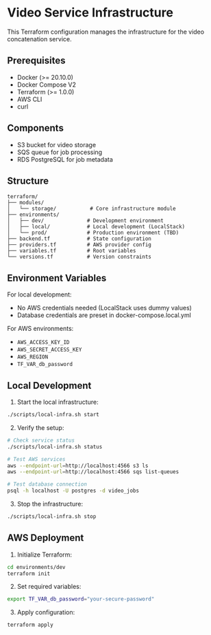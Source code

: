 # Video Service Infrastructure

This Terraform configuration manages the infrastructure for the video concatenation service.

## Prerequisites
- Docker (>= 20.10.0)
- Docker Compose V2
- Terraform (>= 1.0.0)
- AWS CLI
- curl

## Components
- S3 bucket for video storage
- SQS queue for job processing
- RDS PostgreSQL for job metadata

## Structure
```
terraform/
├── modules/
│   └── storage/           # Core infrastructure module
├── environments/
│   ├── dev/              # Development environment
│   ├── local/            # Local development (LocalStack)
│   └── prod/             # Production environment (TBD)
├── backend.tf            # State configuration
├── providers.tf          # AWS provider config
├── variables.tf          # Root variables
└── versions.tf           # Version constraints
```

## Environment Variables
For local development:
- No AWS credentials needed (LocalStack uses dummy values)
- Database credentials are preset in docker-compose.local.yml

For AWS environments:
- `AWS_ACCESS_KEY_ID`
- `AWS_SECRET_ACCESS_KEY`
- `AWS_REGION`
- `TF_VAR_db_password`

## Local Development
1. Start the local infrastructure:
```bash
./scripts/local-infra.sh start
```

2. Verify the setup:
```bash
# Check service status
./scripts/local-infra.sh status

# Test AWS services
aws --endpoint-url=http://localhost:4566 s3 ls
aws --endpoint-url=http://localhost:4566 sqs list-queues

# Test database connection
psql -h localhost -U postgres -d video_jobs
```

3. Stop the infrastructure:
```bash
./scripts/local-infra.sh stop
```

## AWS Deployment
1. Initialize Terraform:
```bash
cd environments/dev
terraform init
```

2. Set required variables:
```bash
export TF_VAR_db_password="your-secure-password"
```

3. Apply configuration:
```bash
terraform apply
``` 